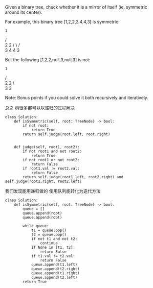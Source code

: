 Given a binary tree, check whether it is a mirror of itself (ie, symmetric around its center).

For example, this binary tree [1,2,2,3,4,4,3] is symmetric:

    1
   / \
  2   2
 / \ / \
3  4 4  3
 

But the following [1,2,2,null,3,null,3] is not:

    1
   / \
  2   2
   \   \
   3    3
 

Note:
Bonus points if you could solve it both recursively and iteratively.

总之 树很多都可以以递归的过程解决
```
class Solution:
    def isSymmetric(self, root: TreeNode) -> bool:
        if not root:
            return True
        return self.judge(root.left, root.right)
        
        
    def judge(self, root1, root2):
        if not root1 and not root2:
            return True
        if not root1 or not root2:
            return False
        if root1.val != root2.val:
            return False
        return self.judge(root1.left, root2.right) and self.judge(root1.right, root2.left)
```

我们发现能用递归做的  使用队列能转化为迭代方法
```
class Solution:
    def isSymmetric(self, root: TreeNode) -> bool:
        queue = []
        queue.append(root)
        queue.append(root)
        
        while queue:
            t1 = queue.pop()
            t2 = queue.pop()
            if not t1 and not t2:
                continue
            if None in [t1, t2]:
                return False
            if t1.val != t2.val:
                return False
            queue.append(t1.left)
            queue.append(t2.right)
            queue.append(t1.right)
            queue.append(t2.left)
        return True
        
```
